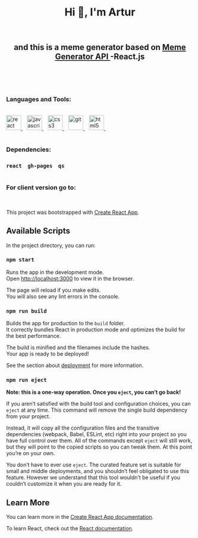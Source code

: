 <h1 align="center">Hi 👋, I'm Artur</h1><br/>
<h2 align="center">and this is a meme generator based on <a href="https://imgflip.com/api" target="_blank">Meme Generator API </a> -React.js</h2><br/>

<br/>

<!-- ### <><br/>&nbsp;&nbsp;&nbsp;&nbsp;&nbsp;&nbsp;<Simple ul list that shows TODO list'><br/>&nbsp;&nbsp;&nbsp;&nbsp;&nbsp;&nbsp;<Task contains name, priority and checkbox input'><br/>&nbsp;&nbsp;&nbsp;&nbsp;&nbsp;&nbsp;<Header row allow user to sort the list ascending and descending'><br/>&nbsp;&nbsp;&nbsp;&nbsp;&nbsp;&nbsp;<Priority and Done column are editable'><br/>&nbsp;&nbsp;&nbsp;&nbsp;&nbsp;&nbsp;<User may delete task, but only that one that is finished :smile: <br/> &nbsp;&nbsp;&nbsp;&nbsp;&nbsp;&nbsp;&nbsp;&nbsp; just hover that task and you will see bin icon'><br/>&nbsp;&nbsp;&nbsp;&nbsp;&nbsp;&nbsp;<List is pageable (5, 10, 15 tasks per page)'><br/>&nbsp;&nbsp;&nbsp;&nbsp;&nbsp;&nbsp;<Simple form for adding new rows with validation'><br/>&nbsp;&nbsp;&nbsp;&nbsp;&nbsp;&nbsp;<TODO list is stored in local storage, is updated after adding, editing and deleting &nbsp;&nbsp;&nbsp;&nbsp;&nbsp;&nbsp;&nbsp;&nbsp; tasks`><br/></> -->
    
<br/>

<h3 align="left">Languages and Tools:</h3>
<p align="left"> 
<br/>
<a href="https://reactjs.org/" target="_blank">  <img src="https://devicons.github.io/devicon/devicon.git/icons/react/react-original-wordmark.svg" alt="react" width="40" height="40"/> </a> &nbsp;&nbsp;
<a href="https://developer.mozilla.org/en-US/docs/Web/JavaScript" target="_blank"> <img src="https://devicons.github.io/devicon/devicon.git/icons/javascript/javascript-original.svg" alt="javascript" width="40" height="40"/> </a> &nbsp;&nbsp;
<a href="https://www.w3schools.com/css/" target="_blank"> <img src="https://devicons.github.io/devicon/devicon.git/icons/css3/css3-original-wordmark.svg" alt="css3" width="40" height="40"/> </a> &nbsp;&nbsp;
<a href="https://git-scm.com/" target="_blank"> <img src="https://www.vectorlogo.zone/logos/git-scm/git-scm-icon.svg" alt="git" width="40" height="40"/> </a> &nbsp;&nbsp;
<a href="https://www.w3.org/html/" target="_blank"> <img src="https://devicons.github.io/devicon/devicon.git/icons/html5/html5-original-wordmark.svg" alt="html5" width="40" height="40"/> </a> &nbsp;&nbsp;
</p>

#

<h3 align="left">Dependencies:</h3>

### ``react`` &nbsp;&nbsp; ``gh-pages`` &nbsp;&nbsp; ``qs`` &nbsp;&nbsp;

#

<h3 align="left">For client version go to:</h3>

<!-- ## [To do list - React.js](https://arturdziadosz.github.io/todo_list/) -->

<br/>

This project was bootstrapped with [Create React App](https://github.com/facebook/create-react-app).

## Available Scripts

In the project directory, you can run:

### `npm start`

Runs the app in the development mode.<br />
Open [http://localhost:3000](http://localhost:3000) to view it in the browser.

The page will reload if you make edits.<br />
You will also see any lint errors in the console.

### `npm run build`

Builds the app for production to the `build` folder.<br />
It correctly bundles React in production mode and optimizes the build for the best performance.

The build is minified and the filenames include the hashes.<br />
Your app is ready to be deployed!

See the section about [deployment](https://facebook.github.io/create-react-app/docs/deployment) for more information.

### `npm run eject`

**Note: this is a one-way operation. Once you `eject`, you can’t go back!**

If you aren’t satisfied with the build tool and configuration choices, you can `eject` at any time. This command will remove the single build dependency from your project.

Instead, it will copy all the configuration files and the transitive dependencies (webpack, Babel, ESLint, etc) right into your project so you have full control over them. All of the commands except `eject` will still work, but they will point to the copied scripts so you can tweak them. At this point you’re on your own.

You don’t have to ever use `eject`. The curated feature set is suitable for small and middle deployments, and you shouldn’t feel obligated to use this feature. However we understand that this tool wouldn’t be useful if you couldn’t customize it when you are ready for it.

## Learn More

You can learn more in the [Create React App documentation](https://facebook.github.io/create-react-app/docs/getting-started).

To learn React, check out the [React documentation](https://reactjs.org/).